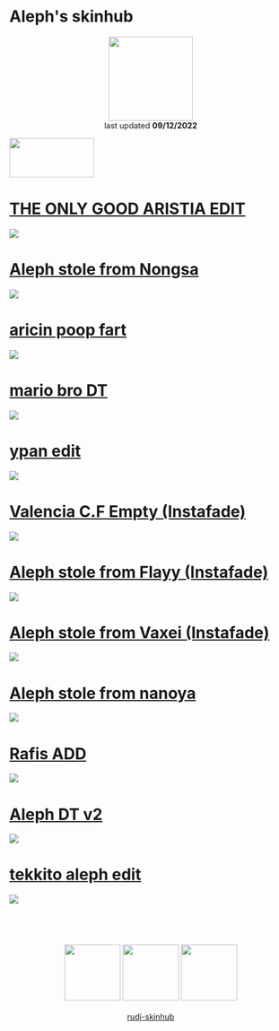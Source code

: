 # Aleph's skinhub
<p align="center">
<a href="https://osu.ppy.sh/users/6735738">
  <img src="https://a.ppy.sh/6735738"  
       width="150"
       height="150"></a>
<br>
last updated <b>09/12/2022</b>
</p>

<a href="https://www.youtube.com/watch?v=kbbgypvGPgM">
<img src="https://i.imgur.com/uDyKiLi.png"
       width="151" 
       height="70"/></a>

# [THE ONLY GOOD ARISTIA EDIT](https://github.com/rudj-skinhub/woal/raw/tyfh/player/aleph/THE%2BONLY%2BGOOD%2BARISTIA%2BEDIT.osk)
[![](https://i.imgur.com/1TAwhvm.png)](https://github.com/rudj-skinhub/woal/raw/tyfh/player/aleph/THE%2BONLY%2BGOOD%2BARISTIA%2BEDIT.osk)

# [Aleph stole from Nongsa](https://github.com/rudj-skinhub/woal/raw/tyfh/player/aleph/Aleph%2Bstole%2Bfrom%2BNongsa.osk)
[![](https://i.imgur.com/r73sh3h.png)](https://github.com/rudj-skinhub/woal/raw/tyfh/player/aleph/Aleph%2Bstole%2Bfrom%2BNongsa.osk)

# [aricin poop fart](https://github.com/rudj-skinhub/woal/raw/tyfh/player/aleph/aricin%2Bpoop%2Bfart.osk)
[![](https://i.imgur.com/WOi9sww.png)](https://github.com/rudj-skinhub/woal/raw/tyfh/player/aleph/aricin%2Bpoop%2Bfart.osk)

# [mario bro DT](https://github.com/rudj-skinhub/woal/raw/tyfh/player/aleph/mario%2Bbro%2B%E2%8C%9EDT%E2%8C%9D.osk)
[![](https://i.imgur.com/RjpA5jl.png)](https://github.com/rudj-skinhub/woal/raw/tyfh/player/aleph/mario%2Bbro%2B%E2%8C%9EDT%E2%8C%9D.osk)

# [ypan edit](https://github.com/rudj-skinhub/woal/raw/tyfh/player/aleph/ypan%2Bedit.osk)
[![](https://i.imgur.com/Xl1pl1c.png)](https://github.com/rudj-skinhub/woal/raw/tyfh/player/mahmood/HABIBI%20boop.osk)

# [Valencia C.F Empty (Instafade)](https://github.com/rudj-skinhub/woal/raw/tyfh/player/aleph/Valencia%2BC.F.%2BEmpty%2B(Instafade).osk)
[![](https://i.imgur.com/epWQe3j.png)](https://github.com/rudj-skinhub/woal/raw/tyfh/player/aleph/Valencia%2BC.F.%2BEmpty%2B(Instafade).osk)

# [Aleph stole from Flayy (Instafade)](https://github.com/rudj-skinhub/woal/raw/tyfh/player/aleph/Aleph%2Bstole%2Bfrom%2BFlayy%2B(Instafade).osk)
[![](https://i.imgur.com/ZchPNkv.png)](https://github.com/rudj-skinhub/woal/raw/tyfh/player/aleph/Aleph%2Bstole%2Bfrom%2BFlayy%2B(Instafade).osk)

# [Aleph stole from Vaxei (Instafade)](https://github.com/rudj-skinhub/woal/raw/tyfh/player/aleph/Aleph%2Bstole%2Bfrom%2BVaxei%2B(Instafade).osk)
[![](https://i.imgur.com/JK3rD3V.png)](https://github.com/rudj-skinhub/woal/raw/tyfh/player/aleph/Aleph%2Bstole%2Bfrom%2BVaxei%2B(Instafade).osk)

# [Aleph stole from nanoya](https://github.com/rudj-skinhub/woal/raw/tyfh/player/aleph/aleph%2Bstolen%2Bskin%2Bv2598586.osk)
[![](https://i.imgur.com/BIcBC2Z.png)](https://github.com/rudj-skinhub/woal/raw/tyfh/player/aleph/aleph%2Bstolen%2Bskin%2Bv2598586.osk)

# [Rafis ADD](https://github.com/rudj-skinhub/woal/raw/tyfh/player/aleph/Rafis%2BADD.osk)
[![](https://i.imgur.com/d5Y5BdN.png)](https://github.com/rudj-skinhub/woal/raw/tyfh/player/aleph/Rafis%2BADD.osk)

# [Aleph DT v2](https://github.com/rudj-skinhub/woal/raw/tyfh/player/aleph/Aleph%2BDT.osk)
[![](https://i.imgur.com/Y9XWNto.png)](https://github.com/rudj-skinhub/woal/raw/tyfh/player/aleph/Aleph%2BDT.osk)

# [tekkito aleph edit](https://github.com/rudj-skinhub/woal/raw/tyfh/player/aleph/tekkito%2Baleph%2Bedit.osk)
[![](https://i.imgur.com/JmBAOOf.png)](https://github.com/rudj-skinhub/woal/raw/tyfh/player/aleph/tekkito%2Baleph%2Bedit.osk)

#
<p align="center">
  <br></br>
  <a href="https://www.twitch.tv/aleph_003">
  <img src="https://i.imgur.com/HM030lk.png" 
       width="100" 
       height="100"></a>
  <a href="https://www.youtube.com/channel/UCd_UBKZyaSFtXceVxCizslw">
  <img src="https://i.imgur.com/YWbDUUy.png"  
       width="100" 
       height="100"></a>
  <a href="https://twitter.com/Aleph_003">
  <img src="https://i.imgur.com/PUQ5uWf.png" 
       width="100" 
       height="100"></a>
  <br></br>
  <a href="README.md">rudj-skinhub</a>
 </p>
